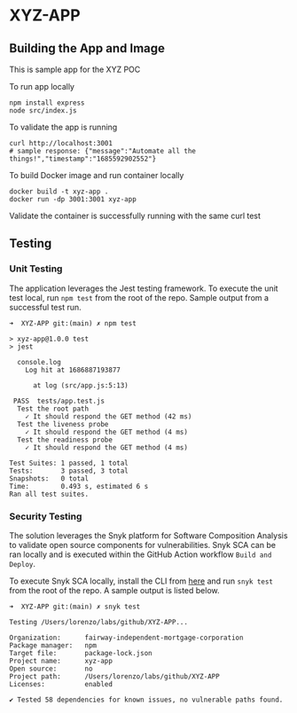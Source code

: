 # XYZ-APP

## Building the App and Image
This is sample app for the XYZ POC

To run app locally
```
npm install express
node src/index.js
```

To validate the app is running
```
curl http://localhost:3001
# sample response: {"message":"Automate all the things!","timestamp":"1685592902552"}
```

To build Docker image and run container locally
```
docker build -t xyz-app .   
docker run -dp 3001:3001 xyz-app
```
Validate the container is successfully running with the same curl test

## Testing

### Unit Testing
The application leverages the Jest testing framework. 
To execute the unit test local, run `npm test` from the root of the repo. Sample output from a successful test run. 
```
➜  XYZ-APP git:(main) ✗ npm test 

> xyz-app@1.0.0 test
> jest

  console.log
    Log hit at 1686887193877

      at log (src/app.js:5:13)

 PASS  tests/app.test.js
  Test the root path
    ✓ It should respond the GET method (42 ms)
  Test the liveness probe
    ✓ It should respond the GET method (4 ms)
  Test the readiness probe
    ✓ It should respond the GET method (4 ms)

Test Suites: 1 passed, 1 total
Tests:       3 passed, 3 total
Snapshots:   0 total
Time:        0.493 s, estimated 6 s
Ran all test suites.
```
### Security Testing
The solution leverages the Snyk platform for Software Composition Analysis to validate open source components for vulnerabilities. Snyk SCA can be ran locally and is executed within the GitHub Action workflow `Build and Deploy`.

To execute Snyk SCA locally, install the CLI from [here](https://docs.snyk.io/snyk-cli/install-the-snyk-cli) and run `snyk test` from the root of the repo. A sample output is listed below. 
```
➜  XYZ-APP git:(main) ✗ snyk test

Testing /Users/lorenzo/labs/github/XYZ-APP...

Organization:      fairway-independent-mortgage-corporation
Package manager:   npm
Target file:       package-lock.json
Project name:      xyz-app
Open source:       no
Project path:      /Users/lorenzo/labs/github/XYZ-APP
Licenses:          enabled

✔ Tested 58 dependencies for known issues, no vulnerable paths found.
```